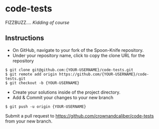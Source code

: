 # code-tests
FIZZBUZZ.... *Kidding of course*


## Instructions

  * On GitHub, navigate to your fork of the Spoon-Knife repository.
  * Under your repository name, click  to copy the clone URL for the repository

```
$ git clone git@github.com:{YOUR-USERNAME}/code-tests.git
$ git remote add origin https://github.com/{YOUR-USERNAME}/code-tests.git
$ git checkout -b {YOUR-USERNAME}
```
  * Create your solutions inside of the project directory.
  * Add & Commit your changes to your new branch

```
$ git push -u origin {YOUR-USERNAME}
```
Submit a pull request to https://github.com/crownandcaliber/code-tests from your new branch.
